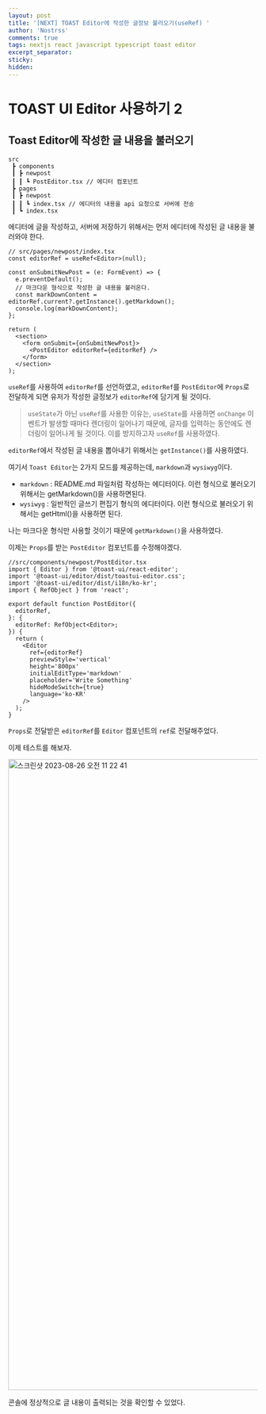 ```yaml
---
layout: post
title: '[NEXT] TOAST Editor에 작성한 글정보 불러오기(useRef) '
author: 'Nostrss'
comments: true
tags: nextjs react javascript typescript toast editor
excerpt_separator:
sticky:
hidden:
---
```


# TOAST UI Editor 사용하기 2

## Toast Editor에 작성한 글 내용을 불러오기

```
src
 ┣ components
 ┃ ┣ newpost
 ┃ ┃ ┗ PostEditor.tsx // 에디터 컴포넌트
 ┣ pages
 ┃ ┣ newpost
 ┃ ┃ ┗ index.tsx // 에디터의 내용을 api 요청으로 서버에 전송
 ┃ ┗ index.tsx
```

에디터에 글을 작성하고, 서버에 저장하기 위해서는 먼저 에디터에 작성된 글 내용을 불러와야 한다.

```tsx
// src/pages/newpost/index.tsx
const editorRef = useRef<Editor>(null);

const onSubmitNewPost = (e: FormEvent) => {
  e.preventDefault();
  // 마크다운 형식으로 작성한 글 내용을 불러온다.
  const markDownContent = editorRef.current?.getInstance().getMarkdown();
  console.log(markDownContent);
};

return (
  <section>
    <form onSubmit={onSubmitNewPost}>
      <PostEditor editorRef={editorRef} />
    </form>
  </section>
);
```

`useRef`를 사용하여 `editorRef`를 선언하였고, `editorRef`를 `PostEditor`에 `Props`로 전달하게 되면 유저가 작성한 글정보가 `editorRef`에 담기게 될 것이다.

> `useState`가 아닌 `useRef`를 사용한 이유는, `useState`를 사용하면 `onChange` 이벤트가 발생할 때마다 렌더링이 일어나기 때문에, 글자를 입력하는 동안에도 렌더링이 일어나게 될 것이다. 이를 방지하고자 `useRef`를 사용하였다.

`editorRef`에서 작성된 글 내용을 뽑아내기 위해서는 `getInstance()`를 사용하였다.

여기서 `Toast Editor`는 2가지 모드를 제공하는데, `markdown`과 `wysiwyg`이다.

- `markdown` : README.md 파일처럼 작성하는 에디터이다. 이런 형식으로 불러오기 위해서는 getMarkdown()을 사용하면된다.
- `wysiwyg` : 일반적인 글쓰기 편집기 형식의 에디터이다. 이런 형식으로 불러오기 위해서는 getHtml()을 사용하면 된다.

나는 마크다운 형식만 사용할 것이기 때문에 `getMarkdown()`을 사용하였다.

이제는 `Props`를 받는 `PostEditor` 컴포넌트를 수정해야겠다.

```tsx
//src/components/newpost/PostEditor.tsx
import { Editor } from '@toast-ui/react-editor';
import '@toast-ui/editor/dist/toastui-editor.css';
import '@toast-ui/editor/dist/i18n/ko-kr';
import { RefObject } from 'react';

export default function PostEditor({
  editorRef,
}: {
  editorRef: RefObject<Editor>;
}) {
  return (
    <Editor
      ref={editorRef}
      previewStyle='vertical'
      height='800px'
      initialEditType='markdown'
      placeholder='Write Something'
      hideModeSwitch={true}
      language='ko-KR'
    />
  );
}
```

`Props`로 전달받은 `editorRef`를 `Editor` 컴포넌트의 `ref`로 전달해주었다.

이제 테스트를 해보자.

<img width="1273" alt="스크린샷 2023-08-26 오전 11 22 41" src="https://github.com/nostrss/nostrss.github.io/assets/56717167/ff50c414-eaf8-4a00-b67f-d6088b870c04">

콘솔에 정상적으로 글 내용이 출력되는 것을 확인할 수 있었다.
